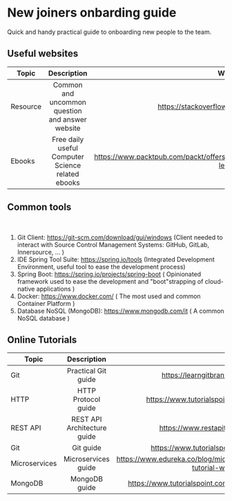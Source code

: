 # New joiners onbarding guide   

Quick and handy practical guide to onboarding new people to the team.

## Useful websites

| Topic    | Description        |  Website |
|----------|:-------------:|------:|
| Resource |  Common and uncommon question and answer website | https://stackoverflow.com/ |
| Ebooks |    Free daily useful Computer Science related ebooks   |   https://www.packtpub.com/packt/offers/free-learning |


## Common tools
  

1. Git Client: https://git-scm.com/download/gui/windows (Client needed to interact with Source Control Management Systems: GitHub, GitLab, Innersource, ... )
1. IDE Spring Tool Suite: https://spring.io/tools (Integrated Development Environment, useful tool to ease the development process)
1. Spring Boot: https://spring.io/projects/spring-boot ( Opinionated framework used to ease the development and "boot"strapping of cloud-native applications )
1. Docker: https://www.docker.com/ ( The most used and common Container Platform )
1. Database NoSQL (MongoDB): https://www.mongodb.com/it ( A common NoSQL database )

## Online Tutorials
| Topic    | Description        |  Website |
|----------|:-------------:|------:|
| Git | Practical Git guide |    https://learngitbranching.js.org/ |
| HTTP | HTTP Protocol guide |   https://www.tutorialspoint.com/http/ |
| REST API | REST API Architecture guide |    https://www.restapitutorial.com/ |
| Git | Git guide | https://www.tutorialspoint.com/git/ |
| Microservices | Microservices guide | https://www.edureka.co/blog/microservices-tutorial-with-example  |
| MongoDB | MongoDB guide | https://www.tutorialspoint.com/mongodb/ |
